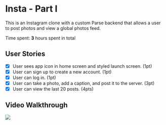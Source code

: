 # Insta - Part I

This is an Instagram clone with a custom Parse backend that allows a user to post photos and view a global photos feed.

Time spent: **3** hours spent in total

## User Stories

- [x] User sees app icon in home screen and styled launch screen. (1pt)
- [x] User can sign up to create a new account. (1pt)
- [x] User can log in. (1pt)
- [x] User can take a photo, add a caption, and post it to the server. (3pt)
- [x] User can view the last 20 posts. (4pts)

## Video Walkthrough
![](https://im4.ezgif.com/tmp/ezgif-4-069646d84294.gif)

